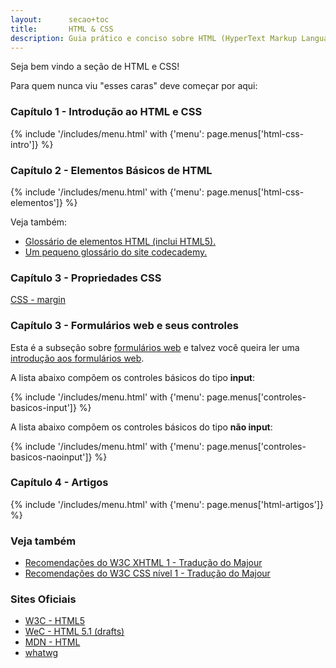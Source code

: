 ```yaml
---
layout:      secao+toc
title:       HTML & CSS
description: Guia prático e conciso sobre HTML (HyperText Markup Language) e CSS (Cascading Style Sheet).
---
```


Seja bem vindo a seção de HTML e CSS!

Para quem nunca viu "esses caras" deve começar por aqui:


### Capítulo 1 - Introdução ao HTML e CSS

{% include '/includes/menu.html' with {'menu': page.menus['html-css-intro']} %}

### Capítulo 2 - Elementos Básicos de HTML

{% include '/includes/menu.html' with {'menu': page.menus['html-css-elementos']} %}


Veja também:

- [Glossário de elementos HTML (inclui HTML5).](https://developer.mozilla.org/en-US/docs/Web/HTML/Element)
- [Um pequeno glossário do site codecademy.](http://www.codecademy.com/glossary/html)


### Capítulo 3 - Propriedades CSS

<div class="list-group">
    <a href="/html-css/css-margin/" class="list-group-item">CSS - margin</a>
</div>


### Capítulo 3 - Formulários web e seus controles

Esta é a subseção sobre [formulários web](/html-css/formularios/) e talvez você queira ler uma
[introdução aos formulários web](/html-css/introducao-formularios-web).

A lista abaixo compõem os controles básicos do tipo __input__:

{% include '/includes/menu.html' with {'menu': page.menus['controles-basicos-input']} %}

A lista abaixo compõem os controles básicos do tipo __não input__:

{% include '/includes/menu.html' with {'menu': page.menus['controles-basicos-naoinput']} %}


### Capítulo 4 - Artigos


{% include '/includes/menu.html' with {'menu': page.menus['html-artigos']} %}


### Veja também


- [Recomendações do W3C XHTML 1 - Tradução do Majour](http://www.maujor.com/w3c/xhtml10_2ed.html)
- [Recomendações do W3C CSS nível 1 - Tradução do Majour](http://www.maujor.com/tutorialcss1/css1tut.shtml)


### Sites Oficiais

- [W3C - HTML5](http://www.w3.org/TR/html5/)
- [WeC - HTML 5.1 (drafts)](http://www.w3.org/html/wg/drafts/html/master/)
- [MDN - HTML](https://developer.mozilla.org/en-US/learn/html)
- [whatwg](http://www.whatwg.org)